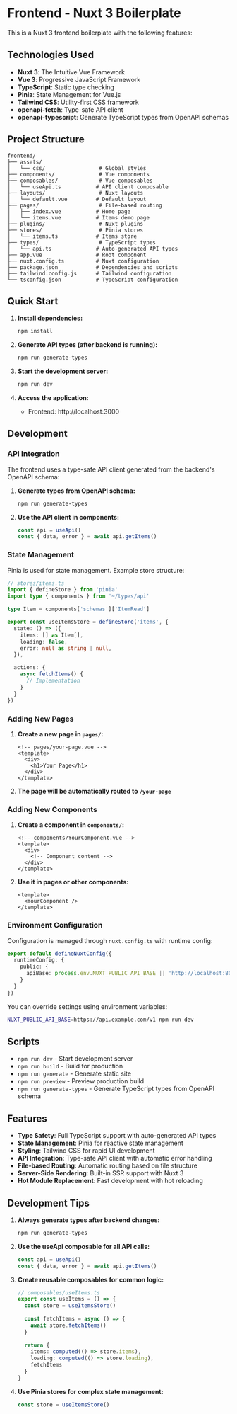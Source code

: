 # Frontend - Nuxt 3 Boilerplate

This is a Nuxt 3 frontend boilerplate with the following features:

## Technologies Used

- **Nuxt 3**: The Intuitive Vue Framework
- **Vue 3**: Progressive JavaScript Framework
- **TypeScript**: Static type checking
- **Pinia**: State Management for Vue.js
- **Tailwind CSS**: Utility-first CSS framework
- **openapi-fetch**: Type-safe API client
- **openapi-typescript**: Generate TypeScript types from OpenAPI schemas

## Project Structure

```
frontend/
├── assets/
│   └── css/                 # Global styles
├── components/              # Vue components
├── composables/             # Vue composables
│   └── useApi.ts           # API client composable
├── layouts/                 # Nuxt layouts
│   └── default.vue         # Default layout
├── pages/                   # File-based routing
│   ├── index.vue           # Home page
│   └── items.vue           # Items demo page
├── plugins/                 # Nuxt plugins
├── stores/                  # Pinia stores
│   └── items.ts            # Items store
├── types/                   # TypeScript types
│   └── api.ts              # Auto-generated API types
├── app.vue                 # Root component
├── nuxt.config.ts          # Nuxt configuration
├── package.json            # Dependencies and scripts
├── tailwind.config.js      # Tailwind configuration
└── tsconfig.json           # TypeScript configuration
```

## Quick Start

1. **Install dependencies:**
   ```bash
   npm install
   ```

2. **Generate API types (after backend is running):**
   ```bash
   npm run generate-types
   ```

3. **Start the development server:**
   ```bash
   npm run dev
   ```

4. **Access the application:**
   - Frontend: http://localhost:3000

## Development

### API Integration

The frontend uses a type-safe API client generated from the backend's OpenAPI schema:

1. **Generate types from OpenAPI schema:**
   ```bash
   npm run generate-types
   ```

2. **Use the API client in components:**
   ```typescript
   const api = useApi()
   const { data, error } = await api.getItems()
   ```

### State Management

Pinia is used for state management. Example store structure:

```typescript
// stores/items.ts
import { defineStore } from 'pinia'
import type { components } from '~/types/api'

type Item = components['schemas']['ItemRead']

export const useItemsStore = defineStore('items', {
  state: () => ({
    items: [] as Item[],
    loading: false,
    error: null as string | null,
  }),

  actions: {
    async fetchItems() {
      // Implementation
    }
  }
})
```

### Adding New Pages

1. **Create a new page in `pages/`:**
   ```vue
   <!-- pages/your-page.vue -->
   <template>
     <div>
       <h1>Your Page</h1>
     </div>
   </template>
   ```

2. **The page will be automatically routed to `/your-page`**

### Adding New Components

1. **Create a component in `components/`:**
   ```vue
   <!-- components/YourComponent.vue -->
   <template>
     <div>
       <!-- Component content -->
     </div>
   </template>
   ```

2. **Use it in pages or other components:**
   ```vue
   <template>
     <YourComponent />
   </template>
   ```

### Environment Configuration

Configuration is managed through `nuxt.config.ts` with runtime config:

```typescript
export default defineNuxtConfig({
  runtimeConfig: {
    public: {
      apiBase: process.env.NUXT_PUBLIC_API_BASE || 'http://localhost:8000/api/v1'
    }
  }
})
```

You can override settings using environment variables:

```bash
NUXT_PUBLIC_API_BASE=https://api.example.com/v1 npm run dev
```

## Scripts

- `npm run dev` - Start development server
- `npm run build` - Build for production
- `npm run generate` - Generate static site
- `npm run preview` - Preview production build
- `npm run generate-types` - Generate TypeScript types from OpenAPI schema

## Features

- **Type Safety**: Full TypeScript support with auto-generated API types
- **State Management**: Pinia for reactive state management
- **Styling**: Tailwind CSS for rapid UI development
- **API Integration**: Type-safe API client with automatic error handling
- **File-based Routing**: Automatic routing based on file structure
- **Server-Side Rendering**: Built-in SSR support with Nuxt 3
- **Hot Module Replacement**: Fast development with hot reloading

## Development Tips

1. **Always generate types after backend changes:**
   ```bash
   npm run generate-types
   ```

2. **Use the useApi composable for all API calls:**
   ```typescript
   const api = useApi()
   const { data, error } = await api.getItems()
   ```

3. **Create reusable composables for common logic:**
   ```typescript
   // composables/useItems.ts
   export const useItems = () => {
     const store = useItemsStore()
     
     const fetchItems = async () => {
       await store.fetchItems()
     }
     
     return {
       items: computed(() => store.items),
       loading: computed(() => store.loading),
       fetchItems
     }
   }
   ```

4. **Use Pinia stores for complex state management:**
   ```typescript
   const store = useItemsStore()
   ```